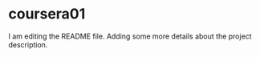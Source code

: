 # coursera01

I am editing the README file. Adding some more details about the project description.
